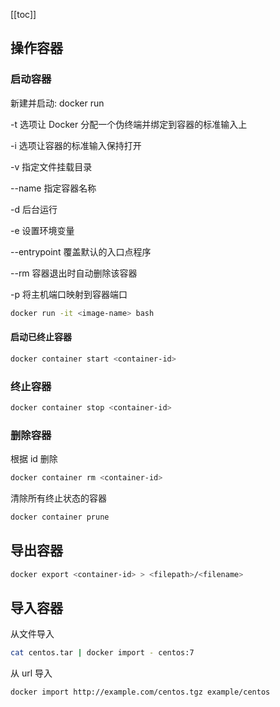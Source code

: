 [[toc]]

## 操作容器

### 启动容器

新建并启动: docker run

-t 选项让 Docker 分配一个伪终端并绑定到容器的标准输入上

-i 选项让容器的标准输入保持打开

-v 指定文件挂载目录

--name 指定容器名称

-d 后台运行

-e 设置环境变量

--entrypoint 覆盖默认的入口点程序

--rm 容器退出时自动删除该容器

-p 将主机端口映射到容器端口

```sh
docker run -it <image-name> bash
```

#### 启动已终止容器

```sh
docker container start <container-id>
```

### 终止容器

```sh
docker container stop <container-id>
```

### 删除容器

根据 id 删除

```sh
docker container rm <container-id>
```

清除所有终止状态的容器

```sh
docker container prune
```

## 导出容器

```sh
docker export <container-id> > <filepath>/<filename>
```

## 导入容器

从文件导入

```sh
cat centos.tar | docker import - centos:7
```

从 url 导入

```sh
docker import http://example.com/centos.tgz example/centos
```
